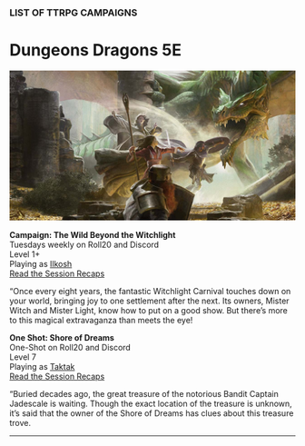 ### LIST OF TTRPG CAMPAIGNS

# Dungeons <i class="fab fa-d-and-d"></i> Dragons 5E

![Image](/dnd-5e-phandelver-carousel.png)

<!-- <a name="001"></a>
**Title of Campaign**
<br />Date, frequency, platforms
<br />Adventurer level
<br />Playing as [dndbeyond-link](/character)
<br /><i class="fas fa-book-open"></i> [Read the Session Recaps](/campaign/link-to-campaign)
<div class="notation">
<span class="quote">&ldquo;</span>Short description of campaign.
</div> -->

<a name="001"></a>
**Campaign: The Wild Beyond the Witchlight**
<br />Tuesdays weekly on Roll20 and Discord
<br />Level 1+
<br />Playing as [Ilkosh](/character/#001)
<br /><i class="fas fa-book-open"></i> [Read the Session Recaps](/campaign/2021-wbw-ilkosh)
<div class="notation">
<span class="quote">&ldquo;</span>Once every eight years, the fantastic Witchlight Carnival touches down on your world, bringing joy to one settlement after the next. Its owners, Mister Witch and Mister Light, know how to put on a good show. But there’s more to this magical extravaganza than meets the eye!
</div>

<a name="002"></a>
**One Shot: Shore of Dreams**
<br />One-Shot on Roll20 and Discord
<br />Level 7
<br />Playing as [Taktak](/character/#002)
<br /><i class="fas fa-book-open"></i> [Read the Session Recaps](/campaign/2021-one-shot-shore-of-dreams)
<div class="notation">
<span class="quote">&ldquo;</span>Buried decades ago, the great treasure of the notorious Bandit Captain Jadescale is waiting. Though the exact location of the treasure is unknown, it’s said that the owner of the Shore of Dreams has clues about this treasure trove.
</div>


---
